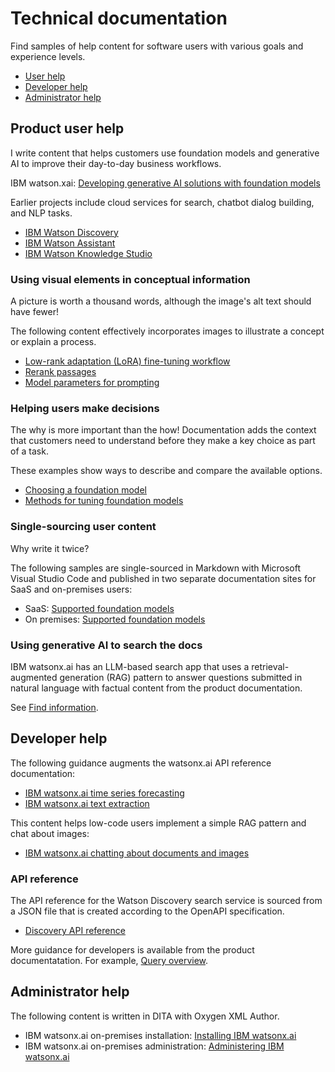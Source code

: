 # Technical documentation

Find samples of help content for software users with various goals and experience levels.

- [User help](#product-user-help)
- [Developer help](#developer-help)
- [Administrator help](#administrator-help)

## Product user help

I write content that helps customers use foundation models and generative AI to improve their day-to-day business workflows.

IBM watson.xai: [Developing generative AI solutions with foundation models](https://www.ibm.com/docs/SSYOK8/wsj/analyze-data/fm-overview.html)

Earlier projects include cloud services for search, chatbot dialog building, and NLP tasks.

- [IBM Watson Discovery](https://cloud.ibm.com/docs/discovery-data)
- [IBM Watson Assistant](https://cloud.ibm.com/docs/assistant?topic=assistant-index)
- [IBM Watson Knowledge Studio](https://cloud.ibm.com/docs/watson-knowledge-studio?topic=watson-knowledge-studio-wks_overview_full)

### Using visual elements in conceptual information

A picture is worth a thousand words, although the image's alt text should have fewer! 

The following content effectively incorporates images to illustrate a concept or explain a process.

- [Low-rank adaptation (LoRA) fine-tuning workflow](https://www.ibm.com/docs/SSLSRPV_latest/wsj/analyze-data/fm-tuning-methods-lora.html#lora-workflow)
- [Rerank passages](https://www.ibm.com/docs/SSYOK8/wsj/analyze-data/fm-api-rerank.html#api)
- [Model parameters for prompting](https://www.ibm.com/docs/SSYOK8/wsj/analyze-data/fm-model-parameters.html)

### Helping users make decisions

The why is more important than the how! Documentation adds the context that customers need to understand before they make a key choice as part of a task. 

These examples show ways to describe and compare the available options.

- [Choosing a foundation model](https://www.ibm.com/docs/SSYOK8/wsj/analyze-data/fm-models-choose.html)
- [Methods for tuning foundation models](https://www.ibm.com/docs/SSLSRPV_latest/wsj/analyze-data/fm-tuning-methods.html)

### Single-sourcing user content

Why write it twice? 

The following samples are single-sourced in Markdown with Microsoft Visual Studio Code and published in two separate documentation sites for SaaS and on-premises users:

- SaaS: [Supported foundation models](https://www.ibm.com/docs/SSYOK8/wsj/analyze-data/fm-models.html)
- On premises: [Supported foundation models](https://www.ibm.com/docs/SSLSRPV_latest/wsj/analyze-data/fm-models.html)

### Using generative AI to search the docs

IBM watsonx.ai has an LLM-based search app that uses a retrieval-augmented generation (RAG) pattern to answer questions submitted in natural language with factual content from the product documentation.

See [Find information](https://dataplatform.cloud.ibm.com/docs/content/wsj/getting-started/welcome-main.html?context=wx).

## Developer help

The following guidance augments the watsonx.ai API reference documentation:

- [IBM watsonx.ai time series forecasting](https://www.ibm.com/docs/SSYOK8/wsj/analyze-data/fm-api-time-series.html)
- [IBM watsonx.ai text extraction](https://www.ibm.com/docs/SSYOK8/wsj/analyze-data/fm-api-text-extraction.html)

This content helps low-code users implement a simple RAG pattern and chat about images:

- [IBM watsonx.ai chatting about documents and images](https://www.ibm.com/docs/SSYOK8/wsj/analyze-data/fm-prompt-data.html)

### API reference

The API reference for the Watson Discovery search service is sourced from a JSON file that is created according to the OpenAPI specification.

- [Discovery API reference](https://cloud.ibm.com/apidocs/discovery-data)

More guidance for developers is available from the product documentatation. For example, [Query overview](https://cloud.ibm.com/docs/discovery-data?topic=discovery-data-query-concepts).

## Administrator help

The following content is written in DITA with Oxygen XML Author.

- IBM watsonx.ai on-premises installation: [Installing IBM watsonx.ai](https://www.ibm.com/docs/SSNFH6_latest/svc-watsonxai/watsonxai-install.html)
- IBM watsonx.ai on-premises administration: [Administering IBM watsonx.ai](https://www.ibm.com/docs/SSNFH6_latest/svc-watsonxai/watsonxai-admin.html)
